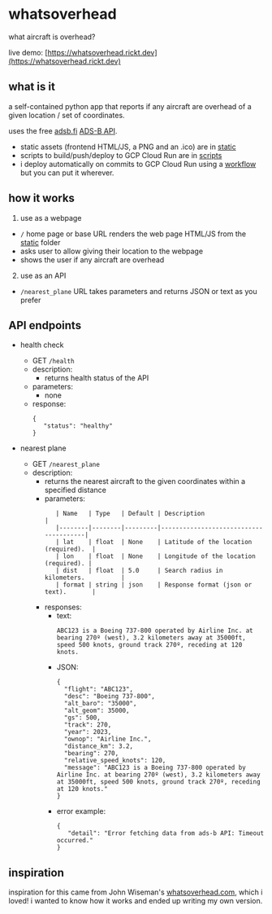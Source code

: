 # whatsoverhead
what aircraft is overhead?

live demo: [https://whatsoverhead.rickt.dev](https://whatsoverhead.rickt.dev)

## what is it

a self-contained python app that reports if any aircraft are overhead of a given location / set of coordinates. 

uses the free [adsb.fi](https://adsb.fi) [ADS-B API](https://github.com/adsbfi/opendata/blob/main/README.md). 

* static assets (frontend HTML/JS, a PNG and an .ico) are in [static](https://github.com/rickt/whatsoverhead/tree/main/static)
* scripts to build/push/deploy to GCP Cloud Run are in [scripts](https://github.com/rickt/whatsoverhead/tree/main/static)
* i deploy automatically on commits to GCP Cloud Run using a [workflow ](https://github.com/rickt/whatsoverhead/tree/main/.github/workflors)but you can put it wherever. 

## how it works
1. use as a webpage
* `/` home page or base URL renders the web page HTML/JS from the [static](https://github.com/rickt/whatsoverhead/tree/main/static) folder
* asks user to allow giving their location to the webpage 
* shows the user if any aircraft are overhead
2. use as an API
* `/nearest_plane` URL takes parameters and returns JSON or text as you prefer

## API endpoints
* health check
  * GET `/health`
  * description:
    * returns health status of the API
  * parameters:
    * none
  * response:
    ```
    {
       "status": "healthy"
    }
    ```

* nearest plane
  * GET `/nearest_plane`
  * description:
    * returns the nearest aircraft to the given coordinates within a specified distance
     * parameters:
       ```
          | Name   | Type   | Default | Description                           |
          |--------|--------|---------|---------------------------------------|
          | lat    | float  | None    | Latitude of the location (required).  |
          | lon    | float  | None    | Longitude of the location (required). |
          | dist   | float  | 5.0     | Search radius in kilometers.          |
          | format | string | json    | Response format (json or text).       |
       ```
      * responses:
        * text:
          ```
          ABC123 is a Boeing 737-800 operated by Airline Inc. at bearing 270º (west), 3.2 kilometers away at 35000ft, speed 500 knots, ground track 270º, receding at 120 knots.
          ```
        * JSON:
          ```
          {
            "flight": "ABC123",
            "desc": "Boeing 737-800",
            "alt_baro": "35000",
            "alt_geom": 35000,
            "gs": 500,
            "track": 270,
            "year": 2023,
            "ownop": "Airline Inc.",
            "distance_km": 3.2,
            "bearing": 270,
            "relative_speed_knots": 120,
            "message": "ABC123 is a Boeing 737-800 operated by Airline Inc. at bearing 270º (west), 3.2 kilometers away at 35000ft, speed 500 knots, ground track 270º, receding at 120 knots."
          }
          ```
        * error example:
          ```
          {
             "detail": "Error fetching data from ads-b API: Timeout occurred."
          }
          ```

## inspiration
inspiration for this came from John Wiseman's [whatsoverhead.com](https://whatsoverhead.com), which i loved! i wanted to know how it works and ended up writing my own version. 

